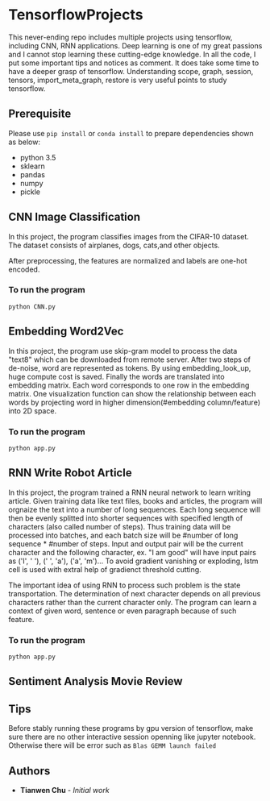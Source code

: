 # TensorflowProjects
This never-ending repo includes multiple projects using tensorflow, including CNN, RNN applications. Deep learning is one of my great passions and I cannot stop learning these cutting-edge knowledge. In all the code, I put some important tips and notices as comment. It does take some time to have a deeper grasp of tensorflow. Understanding scope, graph, session, tensors, import_meta_graph, restore is very useful points to study tensorflow. 

## Prerequisite
Please use `pip install` or `conda install` to prepare dependencies shown as below:
- python 3.5
- sklearn
- pandas
- numpy
- pickle

## CNN Image Classification
In this project, the program classifies images from the CIFAR-10 dataset. The dataset consists of airplanes, dogs, cats,and other objects.

After preprocessing, the features are normalized and labels are one-hot encoded. 

### To run the program
```
python CNN.py
```

## Embedding Word2Vec
In this project, the program use skip-gram model to process the data "text8" which can be downloaded from remote server. After two steps of de-noise, word are represented as tokens. By using embedding_look_up, huge compute cost is saved. Finally the words are translated into embedding matrix. Each word corresponds to one row in the embedding matrix. One visualization function can show the relationship between each words by projecting word in higher dimension(#embedding column/feature) into 2D space.

### To run the program
```
python app.py
```

## RNN Write Robot Article 
In this project, the program trained a RNN neural network to learn writing article. Given training data like text files, books and articles, the program will orgnaize the text into a number of long sequences. Each long sequence will then be evenly splitted into shorter sequences with specified length of characters (also called number of steps). Thus training data will be processed into batches, and each batch size will be #number of long sequence * #number of steps. Input and output pair will be the current character and the following character, ex. "I am good" will have input pairs as ('I', ' '), (' ', 'a'), ('a', 'm')... To avoid gradient vanishing or exploding, lstm cell is used with extral help of gradienct threshold cutting. 

The important idea of using RNN to process such problem is the state transportation. The determination of next character depends on all previous characters rather than the current character only. The program can learn a context of given word, sentence or even paragraph because of such feature. 

### To run the program
```
python app.py
```
## Sentiment Analysis Movie Review

## Tips
Before stably running these programs by gpu version of tensorflow, make sure there are no other interactive session openning like jupyter notebook. Otherwise there will be error such as ```Blas GEMM launch failed ```
## Authors

* **Tianwen Chu** - *Initial work*
